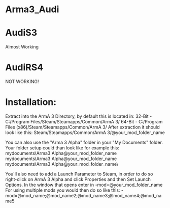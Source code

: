 Arma3_Audi
==============

AudiS3	
==============
Almost Working

AudiRS4	
==============
NOT WORKING!






Installation:
==============
Extract into the ArmA 3 Directory, by default this is located in:
32-Bit - C:/Program Files/Steam/Steamapps/Common/ArmA 3/
64-Bit - C:/Program Files (x86)/Steam/Steamapps/Common/ArmA 3/
After extraction it should look like this:
Steam/Steamapps/Common/ArmA 3/@your_mod_folder_name

You can also use the "Arma 3 Alpha" folder in your "My Documents" folder. Your folder setup could than look like for example this:
mydocuments\Arma3 Alpha\@your_mod_folder_name\
mydocuments\Arma3 Alpha\@your_mod_folder_name\
mydocuments\Arma3 Alpha\@your_mod_folder_name\

You'll also need to add a Launch Parameter to Steam, in order to do so right-click on ArmA 3 Alpha and click Properties and then Set Launch Options. In the window that opens enter in -mod=@your_mod_folder_name
For using multiple mods you would then do so like this:
-mod=@mod_name;@mod_name2;@mod_name3;@mod_name4;@mod_name5
